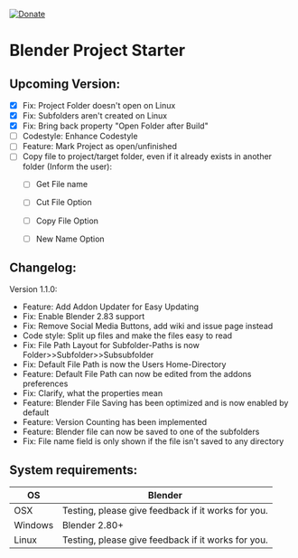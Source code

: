 [![Donate](https://www.paypalobjects.com/en_US/i/btn/btn_donate_LG.gif)](https://www.paypal.com/donate?hosted_button_id=TV9HL7YRHZR7U)  

# Blender Project Starter

## Upcoming Version:
- [x] Fix: Project Folder doesn't open on Linux
- [x] Fix: Subfolders aren't created on Linux
- [x] Fix: Bring back property "Open Folder after Build"
- [ ] Codestyle: Enhance Codestyle
- [ ] Feature: Mark Project as open/unfinished
- [ ] Copy file to project/target folder, even if it already exists in another folder (Inform the user):
    - [ ] Get File name
    - [ ] Cut File Option
    - [ ] Copy File Option
    - [ ] New Name Option


## Changelog:

Version 1.1.0:
* Feature: Add Addon Updater for Easy Updating
* Fix: Enable Blender 2.83 support
* Fix: Remove Social Media Buttons, add wiki and issue page instead
* Code style: Split up files and make the files easy to read
* Fix: File Path Layout for Subfolder-Paths is now Folder>>Subfolder>>Subsubfolder
* Fix: Default File Path is now the Users Home-Directory
* Feature: Default File Path can now be edited from the addons preferences
* Fix: Clarify, what the properties mean
* Feature: Blender File Saving has been optimized and is now enabled by default
* Feature: Version Counting has been implemented
* Feature: Blender file can now be saved to one of the subfolders
* Fix: File name field is only shown if the file isn't saved to any directory

## System requirements:
| **OS** | **Blender** |
| ------------- | ------------- |
| OSX | Testing, please give feedback if it works for you. |
| Windows | Blender 2.80+ |
| Linux | Testing, please give feedback if it works for you. |
